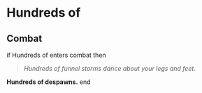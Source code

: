 # Hundreds of


## Combat

if  Hundreds of enters combat  then


>*Hundreds of funnel storms dance about your legs and feet.*


**Hundreds of despawns.**
end
